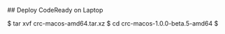 ## Deploy CodeReady on Laptop

$ tar xvf crc-macos-amd64.tar.xz
$ cd crc-macos-1.0.0-beta.5-amd64
$
